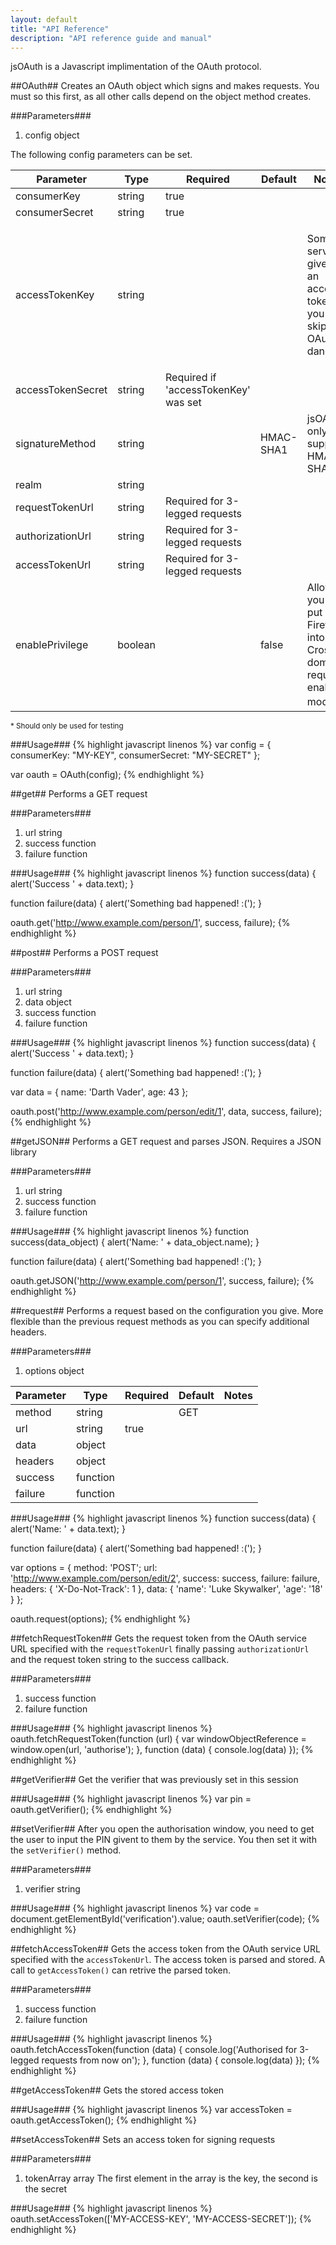 ```yaml
---
layout: default
title: "API Reference"
description: "API reference guide and manual"
---
```


jsOAuth is a Javascript implimentation of the OAuth protocol.

##OAuth##
Creates an OAuth object which signs and makes requests. You must so this first, 
as all other calls depend on the object method creates.

###Parameters###
1. config <span class="type">object</span>

The following config parameters can be set.

<table>
	<thead>
		<tr>
			<th>Parameter</th><th>Type</th><th>Required</th><th>Default</th><th>Notes</th>
		</tr>
	</thead>
	<tbody>
		<tr>
			<td>consumerKey</td><td>string</td><td>true</td><td>&nbsp;</td><td>&nbsp;</td>
		</tr>
		<tr>
			<td>consumerSecret</td><td>string</td><td>true</td><td>&nbsp;</td><td>&nbsp;</td>
		</tr>
		<tr>
			<td>accessTokenKey</td><td>string</td><td>&nbsp;</td><td>&nbsp;</td><td><p>Some services give you an access token so you can skip the OAuth dance</p></td>
		</tr>
		<tr>
			<td>accessTokenSecret</td><td>string</td><td>Required if 'accessTokenKey' was set</td><td>&nbsp;</td><td>&nbsp;</td>
		</tr>
		<tr>
			<td>signatureMethod</td><td>string</td><td>&nbsp;</td><td>HMAC-SHA1</td><td>jsOAuth only supports HMAC-SHA1</td>
		</tr>
		<tr>
			<td>realm</td><td>string</td><td>&nbsp;</td><td>&nbsp;</td><td>&nbsp;</td>
		</tr>
		<tr>
			<td>requestTokenUrl</td><td>string</td><td>Required for 3-legged requests</td><td>&nbsp;</td><td>&nbsp;</td>
		</tr>
		<tr>
			<td>authorizationUrl</td><td>string</td><td>Required for 3-legged requests</td><td>&nbsp;</td><td>&nbsp;</td>
		</tr>
		<tr>
			<td>accessTokenUrl</td><td>string</td><td>Required for 3-legged requests</td><td>&nbsp;</td><td>&nbsp;</td>
		</tr>
		<tr>
			<td>enablePrivilege</td><td>boolean</td><td>&nbsp;</td><td>false</td><td>Allows you to put Firefox into a Cross domain requests enabled mode<sup>*</sup></td>
		</tr>
	</tbody>
</table>

<sub>* Should only be used for testing</sub>

###Usage###
{% highlight javascript linenos %}
var config = {
    consumerKey: "MY-KEY",
    consumerSecret: "MY-SECRET"
};

var oauth = OAuth(config);
{% endhighlight %}

##get##
Performs a GET request

###Parameters###
1. url <span class="type">string</span>
2. success <span class="type">function</span>
3. failure <span class="type">function</span>

###Usage###
{% highlight javascript linenos %}
function success(data) {
	alert('Success ' + data.text);
}

function failure(data) {
	alert('Something bad happened! :(');
}
		
oauth.get('http://www.example.com/person/1', success, failure);
{% endhighlight %}

##post##
Performs a POST request

###Parameters###
1. url <span class="type">string</span>
2. data <span class="type">object</span>
3. success <span class="type">function</span>
4. failure <span class="type">function</span>

###Usage###
{% highlight javascript linenos %}
function success(data) {
	alert('Success ' + data.text);
}

function failure(data) {
	alert('Something bad happened! :(');
}

var data = {
	name: 'Darth Vader',
	age: 43
};
		
oauth.post('http://www.example.com/person/edit/1', data, success, failure);
{% endhighlight %}

##getJSON##
Performs a GET request and parses JSON. Requires a JSON library

###Parameters###
1. url <span class="type">string</span>
2. success <span class="type">function</span>
3. failure <span class="type">function</span>

###Usage###
{% highlight javascript linenos %}
function success(data_object) {
	alert('Name: ' + data_object.name);
}

function failure(data) {
	alert('Something bad happened! :(');
}
		
oauth.getJSON('http://www.example.com/person/1', success, failure);
{% endhighlight %}

##request##
Performs a request based on the configuration you give. More flexible than the 
previous request methods as you can specify additional headers.

###Parameters###
1. options <span class="type">object</span>

<table>
	<thead>
		<tr>
			<th>Parameter</th><th>Type</th><th>Required</th><th>Default</th><th>Notes</th>
		</tr>
	</thead>
	<tbody>
		<tr>
			<td>method</td><td>string</td><td>&nbsp;</td><td>GET</td><td>&nbsp;</td>
		</tr>
		<tr>
			<td>url</td><td>string</td><td>true</td><td>&nbsp;</td><td>&nbsp;</td>
		</tr>
		<tr>
			<td>data</td><td>object</td><td>&nbsp;</td><td>&nbsp;</td><td>&nbsp;</td>
		</tr>
		<tr>
			<td>headers</td><td>object</td><td>&nbsp;</td><td>&nbsp;</td><td>&nbsp;</td>
		</tr>
		<tr>
			<td>success</td><td>function</td><td>&nbsp;</td><td>&nbsp;</td><td>&nbsp;</td>
		</tr>
		<tr>
			<td>failure</td><td>function</td><td>&nbsp;</td><td>&nbsp;</td><td>&nbsp;</td>
		</tr>
	</tbody>
</table>

###Usage###
{% highlight javascript linenos %}
function success(data) {
	alert('Name: ' + data.text);
}

function failure(data) {
	alert('Something bad happened! :(');
}

var options = {
	method: 'POST';
	url: 'http://www.example.com/person/edit/2',
	success: success,
	failure: failure,
	headers: {
		'X-Do-Not-Track': 1
	},
	data: {
		'name': 'Luke Skywalker',
		'age': '18'
	}
};
		
oauth.request(options);
{% endhighlight %}

##fetchRequestToken##
Gets the request token from the OAuth service URL specified with the `requestTokenUrl` 
finally passing `authorizationUrl` and the request token string to the success callback.

###Parameters###
1. success <span class="type">function</span>
2. failure <span class="type">function</span>

###Usage###
{% highlight javascript linenos %}
oauth.fetchRequestToken(function (url) {
	var windowObjectReference = window.open(url, 'authorise');
}, function (data) {
	console.log(data)
});
{% endhighlight %}

##getVerifier##
Get the verifier that was previously set in this session

###Usage###
{% highlight javascript linenos %}
var pin = oauth.getVerifier();
{% endhighlight %}

##setVerifier##
After you open the authorisation window, you need to get the user to input the PIN
givent to them by the service. You then set it with the `setVerifier()` method.

###Parameters###
1. verifier <span class="type">string</span>

###Usage###
{% highlight javascript linenos %}
var code = document.getElementById('verification').value;
oauth.setVerifier(code);
{% endhighlight %}

##fetchAccessToken##
Gets the access token from the OAuth service URL specified with the `accessTokenUrl`.
The access token is parsed and stored. A call to `getAccessToken()` can retrive 
the parsed token.

###Parameters###
1. success <span class="type">function</span>
2. failure <span class="type">function</span>

###Usage###
{% highlight javascript linenos %}
oauth.fetchAccessToken(function (data) {
	console.log('Authorised for 3-legged requests from now on');
}, function (data) {
	console.log(data)
});
{% endhighlight %}

##getAccessToken##
Gets the stored access token 

###Usage###
{% highlight javascript linenos %}
var accessToken = oauth.getAccessToken();
{% endhighlight %}

##setAccessToken##
Sets an access token for signing requests

###Parameters###
1. tokenArray <span class="type">array</span>
The first element in the array is the key, the second is the secret

###Usage###
{% highlight javascript linenos %}
oauth.setAccessToken(['MY-ACCESS-KEY', 'MY-ACCESS-SECRET']);
{% endhighlight %}